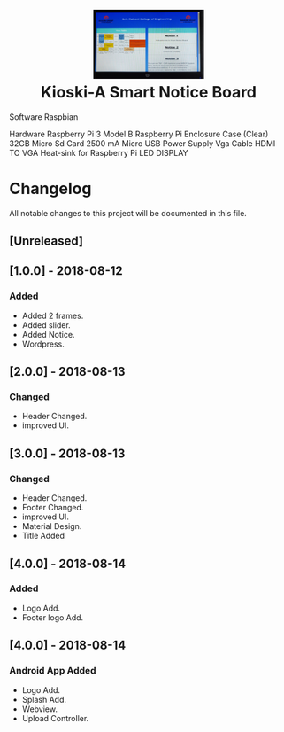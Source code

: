 <h1 align="center">
  <br>
  <a href=""><img src="https://github.com/Niraj-Ranjan/Kioski/blob/gh-pages/projectScreenshot/Projects.jpeg" alt="AirPrintLogo" width="200"></a>
  <br>
 Kioski-A Smart Notice Board
  <br>
</h1>


Software 
Raspbian

Hardware
Raspberry Pi 3 Model B
Raspberry Pi Enclosure Case (Clear)
32GB Micro Sd Card
2500 mA Micro USB Power Supply
Vga Cable
HDMI TO VGA
Heat-sink for Raspberry Pi 
LED DISPLAY

# Changelog
All notable changes to this project will be documented in this file.

## [Unreleased]


## [1.0.0] - 2018-08-12
### Added
- Added 2 frames.
- Added slider.
- Added Notice.
- Wordpress.


## [2.0.0] - 2018-08-13
### Changed
- Header Changed.
- improved UI.


## [3.0.0] - 2018-08-13
### Changed
- Header Changed.
- Footer Changed.
- improved UI.
- Material Design.
- Title Added

## [4.0.0] - 2018-08-14
### Added
- Logo Add.
- Footer logo Add.


## [4.0.0] - 2018-08-14
###  Android App Added
- Logo Add.
- Splash Add.
- Webview.
- Upload Controller. 






